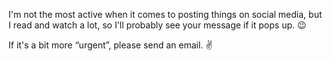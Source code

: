 I'm not the most active when it comes to posting things on social media, but I read and watch a lot, so I'll probably see your message if it pops up. <span aria-hidden="true">😉</span>

If it's a bit more &ldquo;urgent&rdquo;, please send an email. <span aria-hidden="true">✌️</span>
